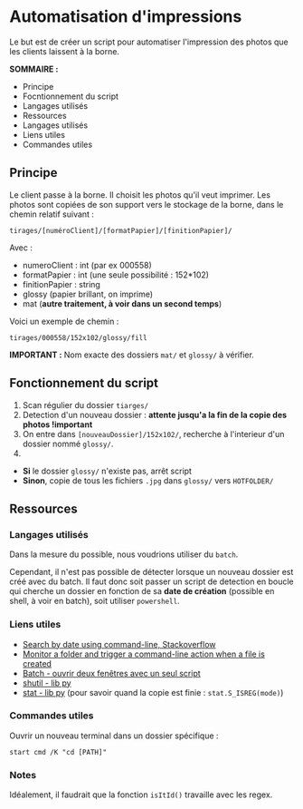 # Automatisation d'impressions

Le but est de créer un script pour automatiser l'impression des photos que les clients laissent à la borne.

**SOMMAIRE :**
- Principe
- Focntionnement du script
- Langages utilisés
- Ressources
 - Langages utilisés
 - Liens utiles
 - Commandes utiles

## Principe
Le client passe à la borne. Il choisit les photos qu'il veut imprimer. Les photos sont copiées de son support vers le stockage de la borne, dans le chemin relatif suivant :
```
tirages/[numéroClient]/[formatPapier]/[finitionPapier]/
```
Avec :
- numeroClient : int (par ex 000558)
- formatPapier : int (une seule possibilité : 152*102)
- finitionPapier : string
 - glossy (papier brillant, on imprime)
 - mat (**autre traitement, à voir dans un second temps**)

Voici un exemple de chemin :
```
tirages/000558/152x102/glossy/fill
```

**IMPORTANT :** Nom exacte des dossiers `mat/` et `glossy/` à vérifier.


## Fonctionnement du script
1. Scan régulier du dossier `tiarges/`
2. Detection d'un nouveau dossier : **attente jusqu'a la fin de la copie des photos !important**
3. On entre dans `[nouveauDossier]/152x102/`, recherche à l'interieur d'un dossier nommé `glossy/`.
4.
 - **Si** le dossier `glossy/` n'existe pas, arrêt script
 - **Sinon**, copie de tous les fichiers `.jpg` dans `glossy/` vers `HOTFOLDER/`


## Ressources

### Langages utilisés
Dans la mesure du possible, nous voudrions utiliser du `batch`.

Cependant, il n'est pas possible de détecter lorsque un nouveau dossier est créé avec du batch. Il faut donc soit passer un script de detection en boucle qui cherche un dossier en fonction de sa **date de création** (possible en shell, à voir en batch), soit utiliser `powershell`.


### Liens utiles

- [Search by date using command-line, Stackoverflow](http://stackoverflow.com/questions/9234207/search-by-date-using-command-line)
- [Monitor a folder and trigger a command-line action when a file is created](http://superuser.com/questions/226828/how-to-monitor-a-folder-and-trigger-a-command-line-action-when-a-file-is-created)
- [Batch - ouvrir deux fenêtres avec un seul script](https://openclassrooms.com/forum/sujet/batch-ouvrir-deux-fenetres-avec-un-seul-script-28126)
- [shutil - lib py](https://docs.python.org/3.6/library/shutil.html#shutil.copy)
- [stat - lib py](https://docs.python.org/3.6/library/stat.html) (pour savoir quand la copie est finie : `stat.S_ISREG(mode)`)


### Commandes utiles

Ouvrir un nouveau terminal dans un dossier spécifique :
```batch
start cmd /K "cd [PATH]"
```


### Notes

Idéalement, il faudrait que la fonction `isItId()` travaille avec les regex.
